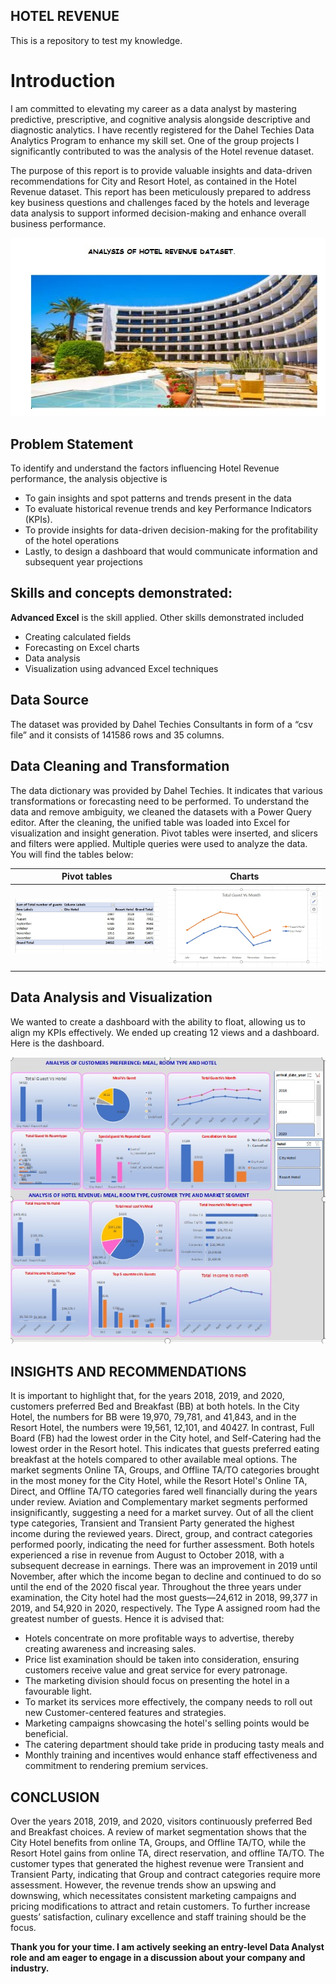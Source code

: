 ## HOTEL REVENUE
This is a repository to test my knowledge.

# Introduction

I am committed to elevating my career as a data analyst by mastering predictive, prescriptive, and cognitive analysis alongside descriptive and diagnostic analytics. I have recently registered for the Dahel Techies Data Analytics Program to enhance my skill set. One of the group projects I significantly contributed to was the analysis of the Hotel revenue dataset.

The purpose of this report is to provide valuable insights and data-driven recommendations for City and Resort Hotel, as contained in the Hotel Revenue dataset. This report has been meticulously prepared to address key business questions and challenges faced by the hotels and leverage data analysis to support informed decision-making and enhance overall business performance.

![](hotelpix.jpeg)

## Problem Statement

To identify and understand the factors influencing Hotel Revenue performance, the analysis objective is
- To gain insights and spot patterns and trends present in the data
- To evaluate historical revenue trends and key Performance Indicators (KPIs).
- To provide insights for  data-driven decision-making  for the profitability of the hotel operations
- Lastly, to design a dashboard that would communicate information and subsequent year projections

## Skills and concepts demonstrated:

**Advanced Excel** is the skill applied. 
Other skills demonstrated included
- Creating calculated fields
- Forecasting on Excel charts
- Data analysis
- Visualization using advanced Excel techniques

## Data Source

The dataset was provided by Dahel Techies Consultants in form of a “csv file” and it consists  of 141586 rows and 35 columns.

## Data Cleaning and Transformation

The data dictionary was provided by Dahel Techies. It indicates that various transformations or forecasting need to be performed. To understand the data and remove ambiguity, we cleaned the datasets with a Power Query editor. After the cleaning, the unified table was loaded into Excel for visualization and insight generation. Pivot tables were inserted, and slicers and filters were applied. Multiple queries were used to analyze the data. You will find the tables below:

**Pivot tables**                                                          | **Charts**
:-----------------------------------------------------------------------:|:---------------------------------------------------------------:
![](TOTALGUESTVSMONTH.jpeg)                                                                    | ![](TOTALGUESTVSMONTH2.jpeg)
                                                                                          
## Data Analysis and Visualization

We wanted to create a dashboard with the ability to float, allowing us to align my KPIs effectively. We ended up creating 12 views and a dashboard. Here is the dashboard.

![](HOTELREVENUEDISHBOARD.jpeg)

## INSIGHTS AND RECOMMENDATIONS

It is important to highlight that, for the years 2018, 2019, and 2020, customers preferred Bed and Breakfast (BB) at both hotels. In the City Hotel, the numbers for BB were 19,970, 79,781, and 41,843, and in the Resort Hotel, the numbers were 19,561, 12,101, and 40427. In contrast, Full Board (FB) had the lowest order in the City hotel, and Self-Catering had the lowest order in the Resort hotel. This indicates that guests preferred eating breakfast at the hotels compared to other available meal options.
The market segments Online TA, Groups, and Offline TA/TO categories brought in the most money for the City Hotel, while the Resort Hotel's Online TA, Direct, and Offline TA/TO categories fared well financially during the years under review. Aviation and Complementary market segments performed insignificantly, suggesting a need for a market survey.
Out of all the client type categories, Transient and Transient Party generated the highest income during the reviewed years. Direct, group, and contract categories performed poorly, indicating the need for further assessment. Both hotels experienced a rise in revenue from August to October 2018, with a subsequent decrease in earnings. There was an improvement in 2019 until November, after which the income began to decline and continued to do so until the end of the 2020 fiscal year.
Throughout the three years under examination, the City hotel had the most guests—24,612 in 2018, 99,377 in 2019, and 54,920 in 2020, respectively. The Type A assigned room had the greatest number of guests. Hence it is advised that:
- Hotels concentrate on more profitable ways to advertise, thereby creating awareness and increasing sales.
- Price list examination should be taken into consideration, ensuring customers receive value and great service for every patronage. 
- The marketing division should focus on presenting the hotel in a favourable light.
- To market its services more effectively, the company needs to roll out new Customer-centered features and strategies.
-  Marketing campaigns showcasing the hotel's selling points would be beneficial.
-  The catering department should take pride in producing tasty meals and
- Monthly training and incentives would enhance staff effectiveness and commitment to rendering premium services.
  
## CONCLUSION

Over the years 2018, 2019, and 2020, visitors continuously preferred Bed and Breakfast choices. A review of market segmentation shows that the City Hotel benefits from online TA, Groups, and Offline TA/TO, while the Resort Hotel gains from online TA, direct reservation, and offline TA/TO. The customer types that generated the highest revenue were Transient and Transient Party, indicating that Group and contract categories require more assessment. However, the revenue trends show an upswing and downswing, which necessitates consistent marketing campaigns and pricing modifications to attract and retain customers. To further increase guests’ satisfaction, culinary excellence and staff training should be the focus.

**Thank you for your time. I am actively seeking an entry-level Data Analyst role and am eager to engage in a discussion about your company and industry.**

